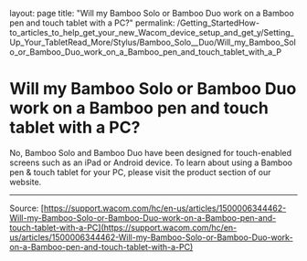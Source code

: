 layout: page
title: "Will my Bamboo Solo or Bamboo Duo work on a Bamboo pen and touch tablet with a PC?"
permalink: /Getting_StartedHow-to_articles_to_help_get_your_new_Wacom_device_setup_and_get_y/Setting_Up_Your_TabletRead_More/Stylus/Bamboo_Solo__Duo/Will_my_Bamboo_Solo_or_Bamboo_Duo_work_on_a_Bamboo_pen_and_touch_tablet_with_a_P

# Will my Bamboo Solo or Bamboo Duo work on a Bamboo pen and touch tablet with a PC?

No, Bamboo Solo and Bamboo Duo have been designed for touch-enabled screens such as an iPad or Android device. To learn about using a Bamboo pen & touch tablet for your PC, please visit the product section of our website.

---
Source: [https://support.wacom.com/hc/en-us/articles/1500006344462-Will-my-Bamboo-Solo-or-Bamboo-Duo-work-on-a-Bamboo-pen-and-touch-tablet-with-a-PC](https://support.wacom.com/hc/en-us/articles/1500006344462-Will-my-Bamboo-Solo-or-Bamboo-Duo-work-on-a-Bamboo-pen-and-touch-tablet-with-a-PC)
